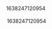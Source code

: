 <?xml version="1.0" encoding="UTF-8"?>
<project version="4">
  <component name="ChangeListManager">
    <list default="true" id="a0bd888c-333f-4236-9336-b1c1f709e990" name="Default Changelist" comment="">
      <change beforePath="$PROJECT_DIR$/Solution.java" beforeDir="false" afterPath="$PROJECT_DIR$/Solution.java" afterDir="false" />
      <change beforePath="$PROJECT_DIR$/vscode/61.旋转链表.java" beforeDir="false" />
      <change beforePath="$PROJECT_DIR$/vscode/82.删除排序链表中的重复元素-ii.java" beforeDir="false" />
      <change beforePath="$PROJECT_DIR$/vscode/83.删除排序链表中的重复元素.java" beforeDir="false" />
      <change beforePath="$PROJECT_DIR$/vscode/84.柱状图中最大的矩形.java" beforeDir="false" />
      <change beforePath="$PROJECT_DIR$/vscode/85.最大矩形.java" beforeDir="false" />
    </list>
    <option name="EXCLUDED_CONVERTED_TO_IGNORED" value="true" />
    <option name="SHOW_DIALOG" value="false" />
    <option name="HIGHLIGHT_CONFLICTS" value="true" />
    <option name="HIGHLIGHT_NON_ACTIVE_CHANGELIST" value="false" />
    <option name="LAST_RESOLUTION" value="IGNORE" />
  </component>
  <component name="Git.Settings">
    <option name="RECENT_GIT_ROOT_PATH" value="$PROJECT_DIR$/../../.." />
  </component>
  <component name="ProjectId" id="21cj9nSDTWL4TMVsLrOc5udoyXr" />
  <component name="ProjectLevelVcsManager" settingsEditedManually="true" />
  <component name="PropertiesComponent">
    <property name="WebServerToolWindowFactoryState" value="false" />
    <property name="aspect.path.notification.shown" value="true" />
    <property name="last_opened_file_path" value="$PROJECT_DIR$" />
    <property name="project.structure.last.edited" value="Modules" />
    <property name="project.structure.proportion" value="0.15" />
    <property name="project.structure.side.proportion" value="0.2" />
  </component>
  <component name="RunDashboard">
    <option name="ruleStates">
      <list>
        <RuleState>
          <option name="name" value="ConfigurationTypeDashboardGroupingRule" />
        </RuleState>
        <RuleState>
          <option name="name" value="StatusDashboardGroupingRule" />
        </RuleState>
      </list>
    </option>
  </component>
  <component name="RunManager">
    <configuration name="Solution" type="Application" factoryName="Application" temporary="true" nameIsGenerated="true">
      <option name="MAIN_CLASS_NAME" value="Solution" />
      <module name="code" />
      <method v="2">
        <option name="Make" enabled="true" />
      </method>
    </configuration>
    <recent_temporary>
      <list>
        <item itemvalue="Application.Solution" />
      </list>
    </recent_temporary>
  </component>
  <component name="SvnConfiguration">
    <configuration />
  </component>
  <component name="TaskManager">
    <task active="true" id="Default" summary="Default task">
      <changelist id="a0bd888c-333f-4236-9336-b1c1f709e990" name="Default Changelist" comment="" />
      <created>1638247120954</created>
      <option name="number" value="Default" />
      <option name="presentableId" value="Default" />
      <updated>1638247120954</updated>
      <workItem from="1638247122438" duration="186000" />
      <workItem from="1638247394275" duration="600000" />
    </task>
    <servers />
  </component>
  <component name="TypeScriptGeneratedFilesManager">
    <option name="version" value="1" />
  </component>
  <component name="Vcs.Log.Tabs.Properties">
    <option name="TAB_STATES">
      <map>
        <entry key="MAIN">
          <value>
            <State>
              <option name="COLUMN_ORDER" />
            </State>
          </value>
        </entry>
      </map>
    </option>
  </component>
</project>